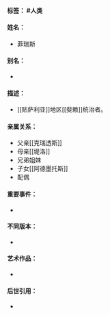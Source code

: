 #### 标签： #人类
#### 姓名：
- 菲瑞斯
#### 别名：
- 
#### 描述：
- [[贴萨利亚]]地区[[斐赖]]统治者。
#### 亲属关系：
- 父亲[[克瑞透斯]]
- 母亲[[堤洛]]
- 兄弟姐妹
- 子女[[阿德墨托斯]]
- 配偶
#### 重要事件：
- 
#### 不同版本：
- 
#### 艺术作品：
- 
#### 后世引用：
- 